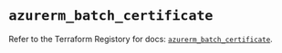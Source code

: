 # `azurerm_batch_certificate`

Refer to the Terraform Registory for docs: [`azurerm_batch_certificate`](https://www.terraform.io/docs/providers/azurerm/r/batch_certificate).
